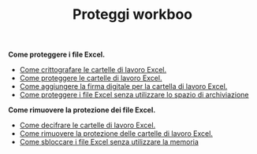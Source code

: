 ﻿---
title: Proteggi workboo
second_title: Aspose.Cells Cloud Documen
linktitle: Proteggi
type: docs
url: /it/protect/
keywords: Protect and unprotect Excel workbook
description: Aspose.Cells Cloud REST API supporta la protezione e la rimozione della protezione della cartella di lavoro Excel. L'SDK supporta tipi di linguaggi di sviluppo. Includono Android, C#, Go, Java, NodeJS, Perl, PHP, Python, Ruby e swift
weight: 36
---
**Come proteggere i file Excel.**

- [Come crittografare le cartelle di lavoro Excel.](/cells/it/workbook/encrypt/)
- [Come proteggere le cartelle di lavoro Excel.](/cells/it/workbook/protect/)
- [Come aggiungere la firma digitale per la cartella di lavoro Excel.](/cells/it/workbook/digital-signature/)
- [Come proteggere i file Excel senza utilizzare lo spazio di archiviazione](/cells/it/protect/without-using-storage/)

**Come rimuovere la protezione dei file Excel.**

- [Come decifrare le cartelle di lavoro Excel.](/cells/it/workbook/decrypt/)
- [Come rimuovere la protezione delle cartelle di lavoro Excel.](/cells/it/workbook/unprotect/)
- [Come sbloccare i file Excel senza utilizzare la memoria](/cells/it/unlock/without-using-storage/)
